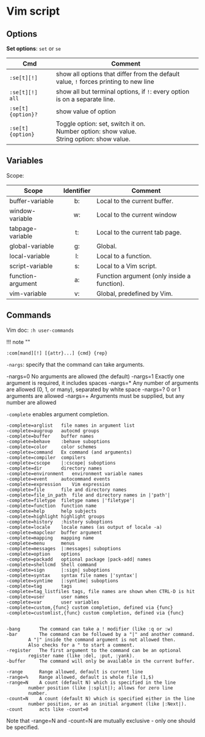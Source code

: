 # Vim script

## Options

**Set options**: `set` or `se`

<badge-doc href="https://vimhelp.org/options.html#set-option" message="options" logo="vim"></badge-doc>



| Cmd                | Comment                                                                                            |
|--------------------|----------------------------------------------------------------------------------------------------|
| `:se[t][!]`        | show all options that differ from the default value, `!` forces printing to new line               |
| `:se[t][!] all`    | show all but terminal options, if `!`: every option is on a separate line.                         |
| `:se[t] {option}?` | show value of option                                                                               |
| `:se[t] {option}`  | Toggle option: set, switch it on.<br/> Number option: show value. <br/> String option: show value. |



## Variables

Scope:


| Scope             | Identifier | Comment                                     |
|-------------------|:----------:|---------------------------------------------|
| buffer-variable   |     b:     | Local to the current buffer.                |
| window-variable   |     w:     | Local to the current window                 |
| tabpage-variable  |     t:     | Local to the current tab page.              |
| global-variable   |     g:     | Global.                                     |
| local-variable    |     l:     | Local to a function.                        |
| script-variable   |     s:     | Local to a Vim script.                      |
| function-argument |     a:     | Function argument (only inside a function). |
| vim-variable      |     v:     | Global, predefined by Vim.                  |

## Commands

Vim doc: `:h user-commands`

!!! note ""

  ```vim
  :com[mand][!] [{attr}...] {cmd} {rep}
  ```

`-nargs`: specify that the command can take arguments.

  -nargs=0    No arguments are allowed (the default)
	-nargs=1    Exactly one argument is required, it includes spaces
	-nargs=*    Any number of arguments are allowed (0, 1, or many), separated by white space
	-nargs=?    0 or 1 arguments are allowed
	-nargs=+    Arguments must be supplied, but any number are allowed

`-complete` enables argument completion.

	-complete=arglist	file names in argument list
	-complete=augroup	autocmd groups
	-complete=buffer	buffer names
	-complete=behave	:behave suboptions
	-complete=color		color schemes
	-complete=command	Ex command (and arguments)
	-complete=compiler	compilers
	-complete=cscope	|:cscope| suboptions
	-complete=dir		directory names
	-complete=environment	environment variable names
	-complete=event		autocommand events
	-complete=expression	Vim expression
	-complete=file		file and directory names
	-complete=file_in_path	file and directory names in |'path'|
	-complete=filetype	filetype names |'filetype'|
	-complete=function	function name
	-complete=help		help subjects
	-complete=highlight	highlight groups
	-complete=history	:history suboptions
	-complete=locale	locale names (as output of locale -a)
	-complete=mapclear	buffer argument
	-complete=mapping	mapping name
	-complete=menu		menus
	-complete=messages	|:messages| suboptions
	-complete=option	options
	-complete=packadd	optional package |pack-add| names
	-complete=shellcmd	Shell command
	-complete=sign		|:sign| suboptions
	-complete=syntax	syntax file names |'syntax'|
	-complete=syntime	|:syntime| suboptions
	-complete=tag		tags
	-complete=tag_listfiles	tags, file names are shown when CTRL-D is hit
	-complete=user		user names
	-complete=var		user variables
	-complete=custom,{func} custom completion, defined via {func}
	-complete=customlist,{func} custom completion, defined via {func}


	-bang	    The command can take a ! modifier (like :q or :w)
	-bar	    The command can be followed by a "|" and another command.
		    A "|" inside the command argument is not allowed then.
		    Also checks for a " to start a comment.
	-register   The first argument to the command can be an optional
		    register name (like :del, :put, :yank).
	-buffer	    The command will only be available in the current buffer.

	-range	    Range allowed, default is current line
	-range=%    Range allowed, default is whole file (1,$)
	-range=N    A count (default N) which is specified in the line
		    number position (like |:split|); allows for zero line
		    number.
	-count=N    A count (default N) which is specified either in the line
		    number position, or as an initial argument (like |:Next|).
	-count	    acts like -count=0

Note that -range=N and -count=N are mutually exclusive - only one should be
specified.
